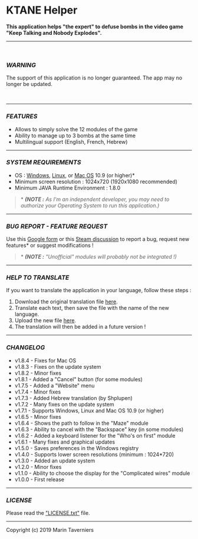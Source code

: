 # **KTANE Helper**

**This application helps "the expert" to defuse bombs in the video game "Keep Talking and Nobody Explodes".**

** **

 

### *WARNING*
The support of this application is no longer guaranteed. The app may no longer be updated.

 

** **
### *FEATURES*
- Allows to simply solve the 12 modules of the game
- Ability to manage up to 3 bombs at the same time
- Multilingual support (English, French, Hebrew)


** **
### *SYSTEM REQUIREMENTS*
- OS : [Windows](../../raw/master/KTANE%20Helper.exe "Download \"KTANE Helper\" for Windows"), [Linux](../../raw/master/KTANE%20Helper.jar "Download \"KTANE Helper\" for Linux"), or [Mac OS](../../raw/master/KTANE%20Helper.app.zip "Download \"KTANE Helper\" for Mac OS") 10.9 (or higher)*
- Minimum screen resolution : 1024x720 (1920x1080 recommended)
- Minimum JAVA Runtime Environment : 1.8.0  

> \* ***(NOTE :** As I'm an independent developer, you may need to authorize your Operating System to run this application.)*


** **
### *BUG REPORT - FEATURE REQUEST*
Use this [Google form](https://docs.google.com/forms/d/e/1FAIpQLSdfhX1ud7mLLvmb4UwSu9-sAMgo8KlXtgRYIdYkGlGg1uhyXQ/viewform "Open the Google form") or this [Steam discussion](http://steamcommunity.com/app/341800/discussions/0/357284131795715187/ "Open the Steam discussion") to report a bug, request new features* or suggest modifications !  
  
> \* ***(NOTE :** "Unofficial" modules will probably not be integrated !)*


** **
### *HELP TO TRANSLATE*
If you want to translate the application in your language, follow these steps :
1) Download the original translation file [here](../../tree/master/localization "Download the original translation file").
2) Translate each text, then save the file with the name of the new language.
3) Upload the new file [here](https://drive.google.com/open?id=0B_uMcLBE5-StamVNVnoyM0hoUWc "Upload the new translation file").
4) The translation will then be added in a future version !


** **
### *CHANGELOG*
* v1.8.4 - Fixes for Mac OS  
* v1.8.3 - Fixes on the update system  
* v1.8.2 - Minor fixes  
* v1.8.1 - Added a "Cancel" button (for some modules)  
* v1.7.5 - Added a "Website" menu  
* v1.7.4 - Minor fixes  
* v1.7.3 - Added Hebrew translation (by Shplupen)  
* v1.7.2 - Many fixes on the update system  
* v1.7.1 - Supports Windows, Linux and Mac OS 10.9 (or higher)  
* v1.6.5 - Minor fixes  
* v1.6.4 - Shows the path to follow in the "Maze" module  
* v1.6.3 - Ability to cancel with the "Backspace" key (in some modules)  
* v1.6.2 - Added a keyboard listener for the "Who's on first" module  
* v1.6.1 - Many fixes and graphical updates  
* v1.5.0 - Saves preferences in the Windows registry  
* v1.4.0 - Supports lower screen resolutions (minimum : 1024*720)  
* v1.3.0 - Added an update system  
* v1.2.0 - Minor fixes  
* v1.1.0 - Ability to choose the display for the "Complicated wires" module  
* v1.0.0 - First release  


** **
### *LICENSE*
Please read the ["LICENSE.txt"](../../blob/master/LICENSE.txt "Open the \"LICENSE.txt\" file") file.


** **
Copyright (c) 2019 Marin Taverniers
